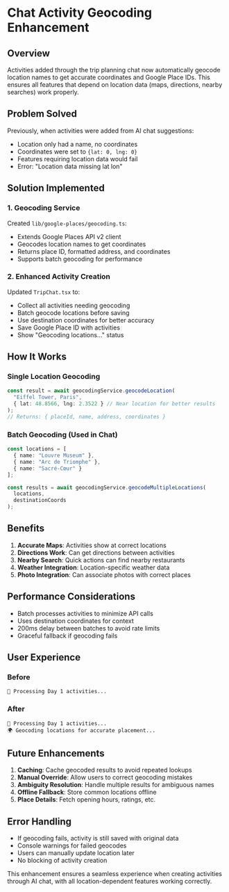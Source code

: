# Chat Activity Geocoding Enhancement

## Overview
Activities added through the trip planning chat now automatically geocode location names to get accurate coordinates and Google Place IDs. This ensures all features that depend on location data (maps, directions, nearby searches) work properly.

## Problem Solved
Previously, when activities were added from AI chat suggestions:
- Location only had a name, no coordinates
- Coordinates were set to `{lat: 0, lng: 0}`
- Features requiring location data would fail
- Error: "Location data missing lat lon"

## Solution Implemented

### 1. Geocoding Service
Created `lib/google-places/geocoding.ts`:
- Extends Google Places API v2 client
- Geocodes location names to get coordinates
- Returns place ID, formatted address, and coordinates
- Supports batch geocoding for performance

### 2. Enhanced Activity Creation
Updated `TripChat.tsx` to:
- Collect all activities needing geocoding
- Batch geocode locations before saving
- Use destination coordinates for better accuracy
- Save Google Place ID with activities
- Show "Geocoding locations..." status

## How It Works

### Single Location Geocoding
```typescript
const result = await geocodingService.geocodeLocation(
  "Eiffel Tower, Paris",
  { lat: 48.8566, lng: 2.3522 } // Near location for better results
);
// Returns: { placeId, name, address, coordinates }
```

### Batch Geocoding (Used in Chat)
```typescript
const locations = [
  { name: "Louvre Museum" },
  { name: "Arc de Triomphe" },
  { name: "Sacré-Cœur" }
];

const results = await geocodingService.geocodeMultipleLocations(
  locations,
  destinationCoords
);
```

## Benefits

1. **Accurate Maps**: Activities show at correct locations
2. **Directions Work**: Can get directions between activities
3. **Nearby Search**: Quick actions can find nearby restaurants
4. **Weather Integration**: Location-specific weather data
5. **Photo Integration**: Can associate photos with correct places

## Performance Considerations

- Batch processes activities to minimize API calls
- Uses destination coordinates for context
- 200ms delay between batches to avoid rate limits
- Graceful fallback if geocoding fails

## User Experience

### Before
```
🔄 Processing Day 1 activities...
```

### After
```
🔄 Processing Day 1 activities...
🌍 Geocoding locations for accurate placement...
```

## Future Enhancements

1. **Caching**: Cache geocoded results to avoid repeated lookups
2. **Manual Override**: Allow users to correct geocoding mistakes
3. **Ambiguity Resolution**: Handle multiple results for ambiguous names
4. **Offline Fallback**: Store common locations offline
5. **Place Details**: Fetch opening hours, ratings, etc.

## Error Handling

- If geocoding fails, activity is still saved with original data
- Console warnings for failed geocodes
- Users can manually update location later
- No blocking of activity creation

This enhancement ensures a seamless experience when creating activities through AI chat, with all location-dependent features working correctly.